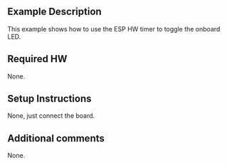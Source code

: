 
## Example Description
This example shows how to use the ESP HW timer to toggle the onboard LED.

## Required HW
None.

## Setup Instructions
None, just connect the board.

## Additional comments
None.
